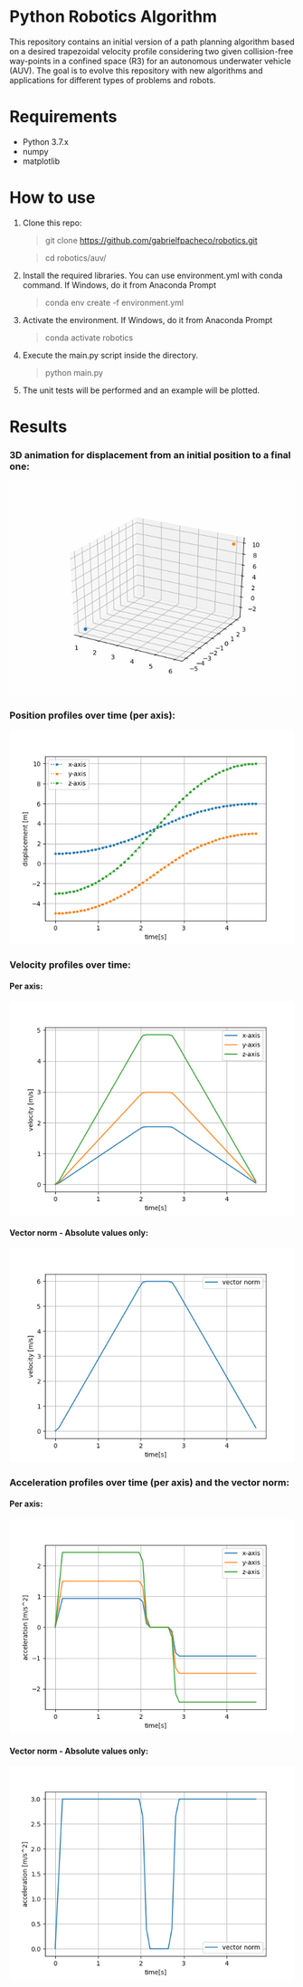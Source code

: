 # Python Robotics Algorithm

This repository contains an initial version of a path planning algorithm based on a desired trapezoidal velocity profile
considering two given collision-free way-points in a confined space (R3) for an autonomous underwater vehicle (AUV). 
The goal is to evolve this repository with new algorithms and applications for different types of problems and robots.  


# Requirements

- Python 3.7.x 
- numpy
- matplotlib

# How to use

1. Clone this repo:

    > git clone https://github.com/gabrielfpacheco/robotics.git

    > cd robotics/auv/

2. Install the required libraries. You can use environment.yml with conda command. If Windows, do it from 
Anaconda Prompt

    > conda env create -f environment.yml
    
3. Activate the environment. If Windows, do it from Anaconda Prompt
    
    > conda activate robotics

4. Execute the main.py script inside the directory.

    > python main.py

5. The unit tests will be performed and an example will be plotted.


# Results

### 3D animation for displacement from an initial position to a final one:

![plot3d](https://github.com/gabrielfpacheco/robotics/raw/master/results/auv/3d_position.gif)

### Position profiles over time (per axis):
    
![positions_axes](https://github.com/gabrielfpacheco/robotics/raw/master/results/auv/positions.png)

### Velocity profiles over time:
   
#### Per axis:
    
![velocities_axes](https://github.com/gabrielfpacheco/robotics/raw/master/results/auv/velocities.png)

#### Vector norm - Absolute values only:

![velocities_norm](https://github.com/gabrielfpacheco/robotics/raw/master/results/auv/velocity_norm.png)


### Acceleration profiles over time (per axis) and the vector norm:

#### Per axis:

![accelerations_axes](https://github.com/gabrielfpacheco/robotics/raw/master/results/auv/accelerations.png)

#### Vector norm - Absolute values only:

![accelerations_norm](https://github.com/gabrielfpacheco/robotics/raw/master/results/auv/acceleration_norm.png)